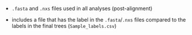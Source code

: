 - `.fasta` and `.nxs` files used in all analyses (post-alignment)

- includes a file that has the label in the `.fasta`/`.nxs` files compared to the labels in the final trees (`Sample_labels.csv`)
